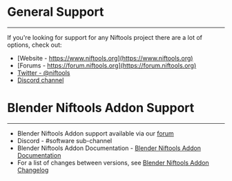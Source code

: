 # General Support
-----------------
If you're looking for support for any Niftools project there are a lot of options, check out:
* [Website - https://www.niftools.org](https://www.niftools.org)
* [Forums - https://forum.niftools.org](https://forum.niftools.org)
* [Twitter - @niftools](https://twitter.com/niftools)
* [Discord channel](https://discordapp.com/invite/ZFjdN4x)

# Blender Niftools Addon Support
----------------------------
* Blender Niftools Addon support available via our [forum](https://forum.niftools.org/)
* Discord - #software sub-channel
* Blender Niftools Addon Documentation - [Blender Niftools Addon Documentation](https://blender-niftools-addon.readthedocs.io)
* For a list of changes between versions, see [Blender Niftools Addon Changelog](../CHANGELOG.rst)
